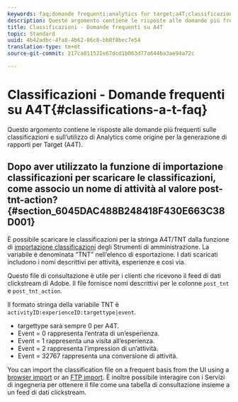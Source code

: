 ```yaml
---
keywords: faq;domande frequenti;analytics for target;a4T;classificazioni;classificazione;importatore di classificazioni;post-tnt-action
description: Questo argomento contiene le risposte alle domande più frequenti sulle classificazioni e sull’utilizzo di Analytics come origine per la generazione di rapporti per Target (A4T).
title: Classificazioni - Domande frequenti su A4T
topic: Standard
uuid: 4b42adbc-4fa8-4b62-86c8-bb8f8bec7e54
translation-type: tm+mt
source-git-commit: 217ca811521e67dcd1b063d77a644ba3ae94a72c

---
```



# Classificazioni - Domande frequenti su A4T{#classifications-a-t-faq}

Questo argomento contiene le risposte alle domande più frequenti sulle classificazioni e sull’utilizzo di Analytics come origine per la generazione di rapporti per Target (A4T).

## Dopo aver utilizzato la funzione di importazione classificazioni per scaricare le classificazioni, come associo un nome di attività al valore post-tnt-action? {#section_6045DAC488B248418F430E663C38D001}

È possibile scaricare le classificazioni per la stringa A4T/TNT dalla funzione di [importazione classificazioni](https://docs.adobe.com/content/help/en/analytics/components/classifications/classifications-importer/c-working-with-saint.html) degli Strumenti di amministrazione. La variabile è denominata “TNT” nell’elenco di esportazione. I dati scaricati includono i nomi descrittivi per attività, esperienze e così via.

Questo file di consultazione è utile per i clienti che ricevono il feed di dati clickstream di Adobe. Il file fornisce nomi descrittivi per le colonne `post_tnt` e `post_tnt_action`.

Il formato stringa della variabile TNT è `activityID:experienceID:targettype|event`.

* targettype sarà sempre 0 per A4T.
* Event = 0 rappresenta l’entrata di un’esperienza.
* Event = 1 rappresenta una visita all’esperienza.
* Event = 2 rappresenta l’impression di un’attività.
* Event = 32767 rappresenta una conversione di attività.

You can import the classification file on a frequent basis from the UI using a [browser import](https://docs.adobe.com/help/en/analytics/components/classifications/classifications-importer/browser-import.html) or an [FTP import](https://docs.adobe.com/help/en/analytics/components/classifications/classifications-importer/import-file.html). È inoltre possibile interagire con i Servizi di ingegneria per ottenere il file come una tabella di consultazione insieme a un feed di dati clickstream.
